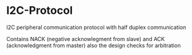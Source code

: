 # I2C-Protocol
I2C peripheral communication protocol with half duplex communication


Contains NACK (negative acknowlegment from slave) and ACK (acknowledgment from master)
also the design checks for arbitration 
